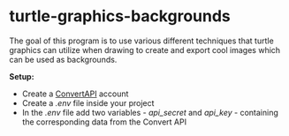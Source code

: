 # turtle-graphics-backgrounds
The goal of this program is to use various different techniques that 
turtle graphics can utilize when drawing to create and export cool images which can be used as backgrounds.

**Setup:**
- Create a [ConvertAPI](https://www.convertapi.com) account
- Create a *.env* file inside your project
- In the *.env* file add two variables - *api_secret* and *api_key* - 
containing the corresponding data from the Convert API